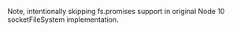 Note, intentionally skipping fs.promises support in original Node 10 socketFileSystem implementation.